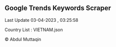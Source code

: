 

## Google Trends Keywords Scraper 
 
Last Update 03-04-2023 , 03:25:58

Country List :
VIETNAM.json



© Abdul Muttaqin 
